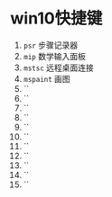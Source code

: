 # win10快捷键
1. `psr`  步骤记录器
1. `mip`  数学输入面板
1. `mstsc` 远程桌面连接 
1. `mspaint` 画图
1. `` 
1. `` 
1. `` 
1. `` 
1. `` 
1. `` 
1. `` 
1. `` 
1. `` 
1. `` 
1. `` 

